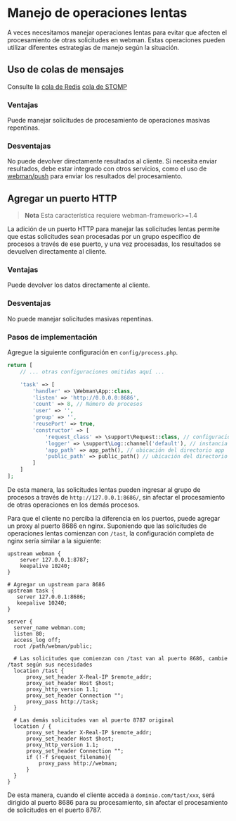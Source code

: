 # Manejo de operaciones lentas

A veces necesitamos manejar operaciones lentas para evitar que afecten el procesamiento de otras solicitudes en webman. Estas operaciones pueden utilizar diferentes estrategias de manejo según la situación.

## Uso de colas de mensajes
Consulte la [cola de Redis](../queue/redis.md) [cola de STOMP](../queue/stomp.md)

### Ventajas
Puede manejar solicitudes de procesamiento de operaciones masivas repentinas.

### Desventajas
No puede devolver directamente resultados al cliente. Si necesita enviar resultados, debe estar integrado con otros servicios, como el uso de [webman/push](https://www.workerman.net/plugin/2) para enviar los resultados del procesamiento.

## Agregar un puerto HTTP

> **Nota**
> Esta característica requiere webman-framework>=1.4

La adición de un puerto HTTP para manejar las solicitudes lentas permite que estas solicitudes sean procesadas por un grupo específico de procesos a través de ese puerto, y una vez procesadas, los resultados se devuelven directamente al cliente.

### Ventajas
Puede devolver los datos directamente al cliente.

### Desventajas
No puede manejar solicitudes masivas repentinas.

### Pasos de implementación
Agregue la siguiente configuración en `config/process.php`.
```php
return [
    // ... otras configuraciones omitidas aquí ...

    'task' => [
        'handler' => \Webman\App::class,
        'listen' => 'http://0.0.0.0:8686',
        'count' => 8, // Número de procesos
        'user' => '',
        'group' => '',
        'reusePort' => true,
        'constructor' => [
            'request_class' => \support\Request::class, // configuración de la clase de solicitud
            'logger' => \support\Log::channel('default'), // instancia de registro
            'app_path' => app_path(), // ubicación del directorio app
            'public_path' => public_path() // ubicación del directorio public
        ]
    ]
];
```

De esta manera, las solicitudes lentas pueden ingresar al grupo de procesos a través de `http://127.0.0.1:8686/`, sin afectar el procesamiento de otras operaciones en los demás procesos.

Para que el cliente no perciba la diferencia en los puertos, puede agregar un proxy al puerto 8686 en nginx. Suponiendo que las solicitudes de operaciones lentas comienzan con `/tast`, la configuración completa de nginx sería similar a la siguiente:
``` 
upstream webman {
    server 127.0.0.1:8787;
    keepalive 10240;
}

# Agregar un upstream para 8686
upstream task {
   server 127.0.0.1:8686;
   keepalive 10240;
}

server {
  server_name webman.com;
  listen 80;
  access_log off;
  root /path/webman/public;

  # Las solicitudes que comienzan con /tast van al puerto 8686, cambie /tast según sus necesidades
  location /tast {
      proxy_set_header X-Real-IP $remote_addr;
      proxy_set_header Host $host;
      proxy_http_version 1.1;
      proxy_set_header Connection "";
      proxy_pass http://task;
  }

  # Las demás solicitudes van al puerto 8787 original
  location / {
      proxy_set_header X-Real-IP $remote_addr;
      proxy_set_header Host $host;
      proxy_http_version 1.1;
      proxy_set_header Connection "";
      if (!-f $request_filename){
          proxy_pass http://webman;
      }
  }
}
```

De esta manera, cuando el cliente acceda a `dominio.com/tast/xxx`, será dirigido al puerto 8686 para su procesamiento, sin afectar el procesamiento de solicitudes en el puerto 8787.
